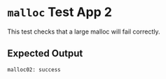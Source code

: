 `malloc` Test App 2
===================

This test checks that a large malloc will fail correctly.

Expected Output
---------------

```
malloc02: success
```
